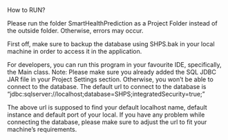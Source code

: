How to RUN?

Please run the folder SmartHealthPrediction as a Project Folder instead of the outside folder. Otherwise, errors may occur.

First off, make sure to backup the database using SHPS.bak in your local machine in order to access it in the application.

For developers, you can run this program in your favourite IDE, specifically, the Main class. Note: Please make sure you already added the SQL JDBC JAR file in your Project Settings section. Otherwise, you won’t be able to connect to the database.
The default url to connect to the database is 
“jdbc:sqlserver://localhost;database=SHPS;integratedSecurity=true;”

The above url is supposed to find your default localhost name, default instance and default port of your local. If you have any problem while connecting the database, please make sure to adjust the url to fit your machine’s requirements. 

